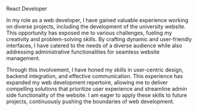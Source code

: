 React Developer

In my role as a web developer, I have gained valuable experience working on diverse projects, including the development of the university website. This opportunity has exposed me to various challenges, fueling my creativity and problem-solving skills. By crafting dynamic and user-friendly interfaces, I have catered to the needs of a diverse audience while also addressing administrative functionalities for seamless website management.

Through this involvement, I have honed my skills in user-centric design, backend integration, and effective communication. This experience has expanded my web development repertoire, allowing me to deliver compelling solutions that prioritize user experience and streamline admin side functionality of the website. I am eager to apply these skills to future projects, continuously pushing the boundaries of web development.

<!---
ayush403102/ayush403102 is a ✨ special ✨ repository because its `README.md` (this file) appears on your GitHub profile.
You can click the Preview link to take a look at your changes.
--->
